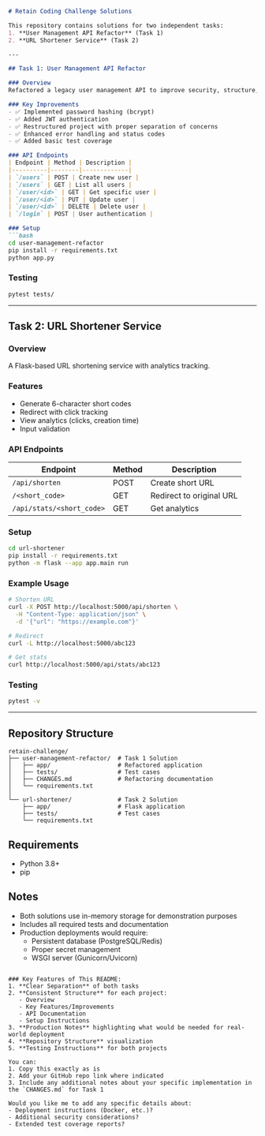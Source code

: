 
```markdown
# Retain Coding Challenge Solutions

This repository contains solutions for two independent tasks:
1. **User Management API Refactor** (Task 1)
2. **URL Shortener Service** (Task 2)

---

## Task 1: User Management API Refactor

### Overview
Refactored a legacy user management API to improve security, structure, and maintainability while preserving all existing functionality.

### Key Improvements
- ✅ Implemented password hashing (bcrypt)
- ✅ Added JWT authentication
- ✅ Restructured project with proper separation of concerns
- ✅ Enhanced error handling and status codes
- ✅ Added basic test coverage

### API Endpoints
| Endpoint | Method | Description |
|----------|--------|-------------|
| `/users` | POST | Create new user |
| `/users` | GET | List all users |
| `/user/<id>` | GET | Get specific user |
| `/user/<id>` | PUT | Update user |
| `/user/<id>` | DELETE | Delete user |
| `/login` | POST | User authentication |

### Setup
```bash
cd user-management-refactor
pip install -r requirements.txt
python app.py
```

### Testing
```bash
pytest tests/
```

---

## Task 2: URL Shortener Service

### Overview
A Flask-based URL shortening service with analytics tracking.

### Features
- Generate 6-character short codes
- Redirect with click tracking
- View analytics (clicks, creation time)
- Input validation

### API Endpoints
| Endpoint | Method | Description |
|----------|--------|-------------|
| `/api/shorten` | POST | Create short URL |
| `/<short_code>` | GET | Redirect to original URL |
| `/api/stats/<short_code>` | GET | Get analytics |

### Setup
```bash
cd url-shortener
pip install -r requirements.txt
python -m flask --app app.main run
```

### Example Usage
```bash
# Shorten URL
curl -X POST http://localhost:5000/api/shorten \
  -H "Content-Type: application/json" \
  -d '{"url": "https://example.com"}'

# Redirect
curl -L http://localhost:5000/abc123

# Get stats
curl http://localhost:5000/api/stats/abc123
```

### Testing
```bash
pytest -v
```

---

## Repository Structure
```
retain-challenge/
├── user-management-refactor/  # Task 1 Solution
│   ├── app/                   # Refactored application
│   ├── tests/                 # Test cases
│   ├── CHANGES.md             # Refactoring documentation
│   └── requirements.txt
│
└── url-shortener/             # Task 2 Solution
    ├── app/                   # Flask application
    ├── tests/                 # Test cases
    └── requirements.txt
```

## Requirements
- Python 3.8+
- pip

## Notes
- Both solutions use in-memory storage for demonstration purposes
- Includes all required tests and documentation
- Production deployments would require:
  - Persistent database (PostgreSQL/Redis)
  - Proper secret management
  - WSGI server (Gunicorn/Uvicorn)

```

### Key Features of This README:
1. **Clear Separation** of both tasks
2. **Consistent Structure** for each project:
   - Overview
   - Key Features/Improvements
   - API Documentation
   - Setup Instructions
3. **Production Notes** highlighting what would be needed for real-world deployment
4. **Repository Structure** visualization
5. **Testing Instructions** for both projects

You can:
1. Copy this exactly as is
2. Add your GitHub repo link where indicated
3. Include any additional notes about your specific implementation in the `CHANGES.md` for Task 1

Would you like me to add any specific details about:
- Deployment instructions (Docker, etc.)?
- Additional security considerations?
- Extended test coverage reports?
